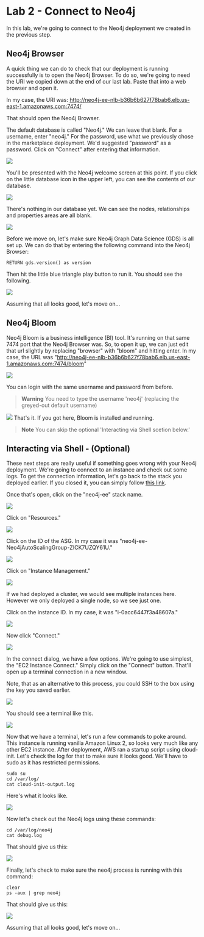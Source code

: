 # Lab 2 - Connect to Neo4j
In this lab, we're going to connect to the Neo4j deployment we created in the previous step.

## Neo4j Browser
A quick thing we can do to check that our deployment is running successfully is to open the Neo4j Browser.  To do so, we're going to need the URI we copied down at the end of our last lab.  Paste that into a web browser and open it.  

In my case, the URI was: http://neo4j-ee-nlb-b36b6b627f78bab6.elb.us-east-1.amazonaws.com:7474/

That should open the Neo4j Browser.

The default database is called "Neo4j."  We can leave that blank.  For a username, enter "neo4j."  For the password, use what we previously chose in the marketplace deployment.  We'd suggested "password" as a password.  Click on "Connect" after entering that information.

![](images/01-neo4jbrowser.png)

You'll be presented with the Neo4j welcome screen at this point.  If you click on the little database icon in the upper left, you can see the contents of our database.

![](images/02-welcome.png)

There's nothing in our database yet.  We can see the nodes, relationships and properties areas are all blank.

![](images/03-contents.png)

Before we move on, let's make sure Neo4j Graph Data Science (GDS) is all set up.  We can do that by entering the following command into the Neo4j Browser:

    RETURN gds.version() as version

Then hit the little blue triangle play button to run it.  You should see the following.

![](images/04-gds.png)

Assuming that all looks good, let's move on...

## Neo4j Bloom
Neo4j Bloom is a business intelligence (BI) tool.  It's running on that same 7474 port that the Neo4j Browser was.  So, to open it up, we can just edit that url slightly by replacing "browser" with "bloom" and hitting enter.  In my case, the URL was "http://neo4j-ee-nlb-b36b6b627f78bab6.elb.us-east-1.amazonaws.com:7474/bloom"

![](images/05-bloom.png)

You can login with the same username and password from before. 

> **Warning**
> You need to type the username 'neo4j' (replacing the greyed-out default username)

![](images/06-bloom.png)
That's it.  If you got here, Bloom is installed and running. 
> **Note**
> You can skip the optional 'Interacting via Shell scetion below.'


## Interacting via Shell - (Optional)
These next steps are really useful if something goes wrong with your Neo4j deployment.  We're going to connect to an instance and check out some logs.  To get the connection information, let's go back to the stack you deployed earlier.  If you closed it, you can simply follow [this link](https://us-east-1.console.aws.amazon.com/cloudformation/home).

Once that's open, click on the "neo4j-ee" stack name.

![](images/07-stacks.png)

Click on "Resources."

![](images/08-stack.png)

Click on the ID of the ASG.  In my case it was "neo4j-ee-Neo4jAutoScalingGroup-ZICK7UZQY61U."

![](images/09-resources.png)

Click on "Instance Management."

![](images/10-asg.png)

If we had deployed a cluster, we would see multiple instances here.  However we only deployed a single node, so we see just one.

Click on the instance ID.  In my case, it was "i-0acc6447f3a48607a."

![](images/11-instancemanagement.png)

Now click "Connect."

![](images/12-instance.png)

In the connect dialog, we have a few options.  We're going to use simplest, the "EC2 Instance Connect."  Simply click on the "Connect" button.  That'll open up a terminal connection in a new window.

Note, that as an alternative to this process, you could SSH to the box using the key you saved earlier.

![](images/13-connect.png)

You should see a terminal like this.

![](images/14-terminal.png)

Now that we have a terminal, let's run a few commands to poke around.  This instance is running vanilla Amazon Linux 2, so looks very much like any other EC2 instance.  After deployment, AWS ran a startup script using cloud-init.  Let's check the log for that to make sure it looks good.  We'll have to sudo as it has restricted permissions.

    sudo su
    cd /var/log/
    cat cloud-init-output.log

Here's what it looks like.

![](images/15-cloudinit.png)

Now let's check out the Neo4j logs using these commands:

    cd /var/log/neo4j
    cat debug.log

That should give us this:

![](images/16-debug.png)

Finally, let's check to make sure the neo4j process is running with this command:

    clear
    ps -aux | grep neo4j

That should give us this:

![](images/17-process.png)

Assuming that all looks good, let's move on...

